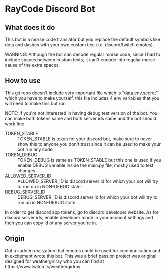 # RayCode Discord Bot

## What does it do
<p>This bot is a morse code translator but you replace the default symbols like dots and dashes with your own custom text (i.e. discord/twitch emotes).</p>
<p>WARNING: Although the bot can decode regular morse code, since I had to include spaces between custom texts, it can't encode into regular morse cause of the extra spaces.</p>

## How to use
<p>This git repo doesn't include very important file which is "data.env.secret" which you have to make yourself. this file includes 4 env variables that you will need to make this bot run</p>
<p>NOTE: If you're not interested in having debug test version of the bot. You can make both tokens same and both server ids same and the bot should work fine.</p>
<dl>
  <dt>TOKEN_STABLE</dt><dd>TOKEN_STABLE is token for your discord bot, make sure to never show this to anyone you don't trust since it can be used to make your bot run any code</dd>
  <dt>TOKEN_DEBUG</dt><dd>TOKEN_DEBUG is same as TOKEN_STABLE but this one is used if you enable DEBUG variable inside the main.py file, mostly used to test changes.</dd>
  <dt>ALLOWED_SERVER_ID</dt><dd>ALLOWED_SERVER_ID is discord server id for which your bot will try to run on in NON-DEBUG state</dd>
  <dt>DEBUG_SERVER_ID</dt><dd>DEBUG_SERVER_ID is discord server id for which your bot will try to run on in NON-DEBUG state</dd>
</dl>
<p>In order to get discord app tokens, go to discord developer website. As for discord server ids, enable developer mode in your account settings and then you can copy id of any server you're in.</p>

## Origin
<p>Got a sudden realization that emotes could be used for communication and in excitement wrote this bot. This was a brief passion project was original designed for weathergirlray who you can find at https://www.twitch.tv/weathergirlray</p>
